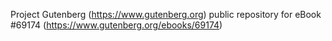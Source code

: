 Project Gutenberg (https://www.gutenberg.org) public repository for
eBook #69174 (https://www.gutenberg.org/ebooks/69174)
